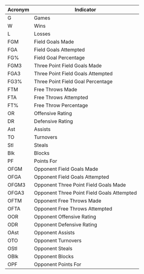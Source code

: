 Acronym| Indicator
--- | ---
G | Games
W | Wins
L | Losses
FGM | Field Goals Made
FGA | Field Goals Attempted
FG% | Field Goal Percentage
FGM3 | Three Point Field Goals Made
FGA3 | Three Point Field Goals Attempted
FG3% | Three Point Field Goal Percentage
FTM | Free Throws Made
FTA | Free Throws Attempted
FT% | Free Throw Percentage
OR | Offensive Rating
DR | Defensive Rating
Ast | Assists
TO | Turnovers
Stl | Steals
Blk | Blocks
PF | Points For
OFGM | Opponent Field Goals Made
OFGA | Opponent Field Goals Attempted
OFGM3 | Opponent Three Point Field Goals Made
OFGA3 | Opponent Three Point Field Goals Attempted
OFTM | Opponent Free Throws Made
OFTA | Opponent Free Throws Attempted
OOR | Opponent Offensive Rating
ODR | Opponent Defensive Rating
OAst | Opponent Assists
OTO | Opponent Turnovers
OStl | Opponent Steals
OBlk | Opponent Blocks
OPF | Opponent Points For
